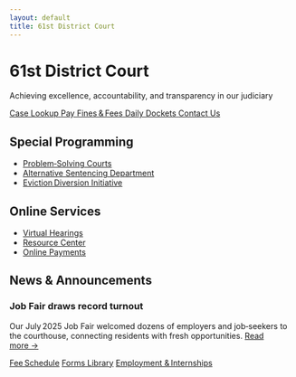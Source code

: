 ```yaml
---
layout: default
title: 61st District Court
---
```


<!-- HERO -->
<div class="hero text-center">
  <h1>61st District Court</h1>
  <p>Achieving excellence, accountability, and transparency in our judiciary</p>
</div>

<!-- QUICK‑ACTION TILES -->
<div class="tile‑row">
  <a href="#" class="quick-tile">
    <i class="bi bi-search"></i>
    <span>Case Lookup</span>
  </a>
  <a href="#" class="quick-tile">
    <i class="bi bi-credit-card"></i>
    <span>Pay Fines & Fees</span>
  </a>
  <a href="#" class="quick-tile">
    <i class="bi bi-calendar3"></i>
    <span>Daily Dockets</span>
  </a>
  <a href="#" class="quick-tile">
    <i class="bi bi-chat-dots"></i>
    <span>Contact Us</span>
  </a>
</div>

<!-- THREE CARD SECTIONS -->
<div class="section‑grid">

  <!-- Special Programming -->
  <section class="card">
    <h2>Special Programming</h2>
    <ul>
      <li><a href="#">Problem‑Solving Courts</a></li>
      <li><a href="#">Alternative Sentencing Department</a></li>
      <li><a href="#">Eviction Diversion Initiative</a></li>
    </ul>
  </section>

  <!-- Online Services -->
  <section class="card">
    <h2>Online Services</h2>
    <ul>
      <li><a href="#">Virtual Hearings</a></li>
      <li><a href="#">Resource Center</a></li>
      <li><a href="#">Online Payments</a></li>
    </ul>
  </section>

  <!-- News & Announcements -->
  <section class="card">
    <h2>News & Announcements</h2>
    <h3>Job Fair draws record turnout</h3>
    <p>Our July 2025 Job Fair welcomed dozens of employers and job‑seekers to the courthouse, connecting residents with fresh opportunities. <a href="#">Read more&nbsp;→</a></p>
  </section>

</div>

<!-- BIG BUTTON STRIP -->
<div class="big‑btn‑row">
  <a href="#" class="big‑btn">Fee Schedule</a>
  <a href="#" class="big‑btn">Forms Library</a>
  <a href="#" class="big‑btn">Employment & Internships</a>
</div>

<!-- CHATBOT FLOATER -->
<a href="#" class="chat-float" aria-label="Chatbot">
  <i class="bi bi-chat-dots-fill"></i>
</a>
